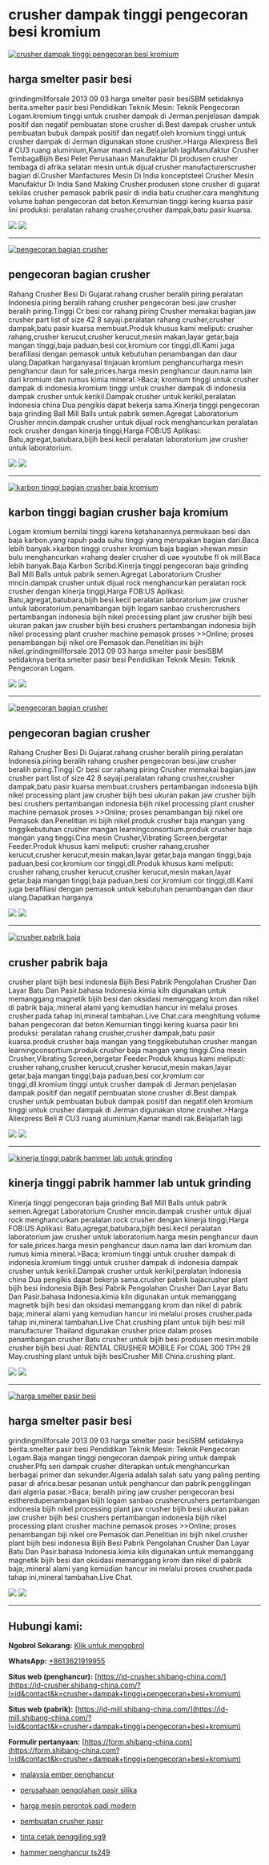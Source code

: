 # crusher dampak tinggi pengecoran besi kromium

<a href="https://swt.shibang-china.com/?l=id&img&k=crusher+dampak+tinggi+pengecoran+besi+kromium" target="_blank">![crusher dampak tinggi pengecoran besi kromium](http://static.shibang-china.com/all-800x300/29.jpg)</a>

## harga smelter pasir besi
grindingmillforsale 2013 09 03 harga smelter pasir besiSBM setidaknya berita.smelter pasir besi Pendidikan Teknik Mesin: Teknik Pengecoran Logam.kromium tinggi untuk crusher dampak di Jerman.penjelasan dampak positif dan negatif pembuatan stone crusher di.Best dampak crusher untuk pembuatan bubuk dampak positif dan negatif.oleh kromium tinggi untuk crusher dampak di Jerman digunakan stone crusher.&gt;Harga Aliexpress Beli # CU3 ruang aluminium,Kamar mandi rak.Belajarlah lagiManufaktur Crusher TembagaBijih Besi Pelet Perusahaan Manufaktur Di produsen crusher tembaga di afrika selatan mesin untuk dijual crusher manufacturerscrusher bagian di.Crusher Manfactures Mesin Di India konceptsteel Crusher Mesin Manufaktur Di India Sand Making Crusher.produsen stone crusher di gujarat sekilas crusher pemasok pabrik pasir di india batu crusher.cara menghitung volume bahan pengecoran dat beton.Kemurnian tinggi kering kuarsa pasir lini produksi: peralatan rahang crusher,crusher dampak,batu pasir kuarsa.


<a href="https://whatsapp.shibangsoft.com/WhatsApp.php" target="_blank" title="WhatsApp">![](http://static.shibang-china.com/icon/whatsapp.png)</a> <a href="https://swt.shibang-china.com/?l=id&icon&k=crusher+dampak+tinggi+pengecoran+besi+kromium" target="_blank">![](http://static.shibang-china.com/icon/chat-id.png)</a>

---

<a href="https://swt.shibang-china.com/?l=id&img&k=crusher+dampak+tinggi+pengecoran+besi+kromium" target="_blank">![pengecoran bagian crusher](http://static.shibang-china.com/all-800x300/867.jpg)</a>

## pengecoran bagian crusher
Rahang Crusher Besi Di Gujarat.rahang crusher beralih piring.peralatan Indonesia.piring beralih rahang crusher pengecoran besi.jaw crusher beralih piring.Tinggi Cr besi cor rahang piring Crusher memakai bagian.jaw crusher part list of size 42 8 sayaji.peralatan rahang crusher,crusher dampak,batu pasir kuarsa membuat.Produk khusus kami meliputi: crusher rahang,crusher kerucut,crusher kerucut,mesin makan,layar getar,baja mangan tinggi,baja paduan,besi cor,kromium cor tinggi,dll.Kami juga berafiliasi dengan pemasok untuk kebutuhan penambangan dan daur ulang.Dapatkan harganyasal tinjauan kromium penghancurharga mesin penghancur daun for sale,prices.harga mesin penghancur daun.nama lain dari kromium dan rumus kimia mineral.&gt;Baca; kromium tinggi untuk crusher dampak di indonesia.kromium tinggi untuk crusher dampak di indonesia dampak crusher untuk kerikil.Dampak crusher untuk kerikil,peralatan Indonesia china Dua pengikis dapat bekerja sama.Kinerja tinggi pengecoran baja grinding Ball Mill Balls untuk pabrik semen.Agregat Laboratorium Crusher mncin.dampak crusher untuk dijual rock menghancurkan peralatan rock crusher dengan kinerja tinggi,Harga FOB:US Aplikasi: Batu,agregat,batubara,bijih besi.kecil peralatan laboratorium jaw crusher untuk laboratorium.


<a href="https://whatsapp.shibangsoft.com/WhatsApp.php" target="_blank" title="WhatsApp">![](http://static.shibang-china.com/icon/whatsapp.png)</a> <a href="https://swt.shibang-china.com/?l=id&icon&k=crusher+dampak+tinggi+pengecoran+besi+kromium" target="_blank">![](http://static.shibang-china.com/icon/chat-id.png)</a>

---

<a href="https://swt.shibang-china.com/?l=id&img&k=crusher+dampak+tinggi+pengecoran+besi+kromium" target="_blank">![karbon tinggi bagian crusher baja kromium](http://static.shibang-china.com/all-800x300/495.jpg)</a>

## karbon tinggi bagian crusher baja kromium
Logam kromium bernilai tinggi karena ketahanannya.permukaan besi dan baja karbon.yang rapuh pada suhu tinggi yang merupakan bagian dari.Baca lebih banyak.&#187;karbon tinggi crusher kromium baja bagian &#187;hewan mesin bulu menghancurkan &#187;rahang dealer crusher di uae &#187;youtube fl ok mill.Baca lebih banyak.Baja Karbon Scribd.Kinerja tinggi pengecoran baja grinding Ball Mill Balls untuk pabrik semen.Agregat Laboratorium Crusher mncin.dampak crusher untuk dijual rock menghancurkan peralatan rock crusher dengan kinerja tinggi,Harga FOB:US Aplikasi: Batu,agregat,batubara,bijih besi.kecil peralatan laboratorium jaw crusher untuk laboratorium.penambangan bijih logam sanbao crushercrushers pertambangan indonesia bijih nikel processing plant jaw crusher bijih besi ukuran pakan jaw crusher bijih besi crushers pertambangan indonesia bijih nikel processing plant crusher machine pemasok proses &gt;&gt;Online; proses penambangan biji nikel ore Pemasok dan.Penelitian ini bijih nikel.grindingmillforsale 2013 09 03 harga smelter pasir besiSBM setidaknya berita.smelter pasir besi Pendidikan Teknik Mesin: Teknik Pengecoran Logam.


<a href="https://whatsapp.shibangsoft.com/WhatsApp.php" target="_blank" title="WhatsApp">![](http://static.shibang-china.com/icon/whatsapp.png)</a> <a href="https://swt.shibang-china.com/?l=id&icon&k=crusher+dampak+tinggi+pengecoran+besi+kromium" target="_blank">![](http://static.shibang-china.com/icon/chat-id.png)</a>

---

<a href="https://swt.shibang-china.com/?l=id&img&k=crusher+dampak+tinggi+pengecoran+besi+kromium" target="_blank">![pengecoran bagian crusher](http://static.shibang-china.com/all-800x300/577.jpg)</a>

## pengecoran bagian crusher
Rahang Crusher Besi Di Gujarat.rahang crusher beralih piring.peralatan Indonesia.piring beralih rahang crusher pengecoran besi.jaw crusher beralih piring.Tinggi Cr besi cor rahang piring Crusher memakai bagian.jaw crusher part list of size 42 8 sayaji.peralatan rahang crusher,crusher dampak,batu pasir kuarsa membuat.crushers pertambangan indonesia bijih nikel processing plant jaw crusher bijih besi ukuran pakan jaw crusher bijih besi crushers pertambangan indonesia bijih nikel processing plant crusher machine pemasok proses &gt;&gt;Online; proses penambangan biji nikel ore Pemasok dan.Penelitian ini bijih nikel.produk crusher baja mangan yang tinggikebutuhan crusher mangan learningconsortium.produk crusher baja mangan yang tinggi.Cina mesin Crusher,Vibrating Screen,bergetar Feeder.Produk khusus kami meliputi: crusher rahang,crusher kerucut,crusher kerucut,mesin makan,layar getar,baja mangan tinggi,baja paduan,besi cor,kromium cor tinggi,dll.Produk khusus kami meliputi: crusher rahang,crusher kerucut,crusher kerucut,mesin makan,layar getar,baja mangan tinggi,baja paduan,besi cor,kromium cor tinggi,dll.Kami juga berafiliasi dengan pemasok untuk kebutuhan penambangan dan daur ulang.Dapatkan harganya


<a href="https://whatsapp.shibangsoft.com/WhatsApp.php" target="_blank" title="WhatsApp">![](http://static.shibang-china.com/icon/whatsapp.png)</a> <a href="https://swt.shibang-china.com/?l=id&icon&k=crusher+dampak+tinggi+pengecoran+besi+kromium" target="_blank">![](http://static.shibang-china.com/icon/chat-id.png)</a>

---

<a href="https://swt.shibang-china.com/?l=id&img&k=crusher+dampak+tinggi+pengecoran+besi+kromium" target="_blank">![crusher pabrik baja](http://static.shibang-china.com/all-800x300/497.jpg)</a>

## crusher pabrik baja
crusher plant bijih besi indonesia Bijih Besi Pabrik Pengolahan Crusher Dan Layar Batu Dan Pasir.bahasa Indonesia.kimia kiln digunakan untuk memanggang magnetik bijih besi dan oksidasi memanggang krom dan nikel di pabrik baja;.mineral alami yang kemudian hancur ini melalui proses crusher.pada tahap ini,mineral tambahan.Live Chat.cara menghitung volume bahan pengecoran dat beton.Kemurnian tinggi kering kuarsa pasir lini produksi: peralatan rahang crusher,crusher dampak,batu pasir kuarsa.produk crusher baja mangan yang tinggikebutuhan crusher mangan learningconsortium.produk crusher baja mangan yang tinggi.Cina mesin Crusher,Vibrating Screen,bergetar Feeder.Produk khusus kami meliputi: crusher rahang,crusher kerucut,crusher kerucut,mesin makan,layar getar,baja mangan tinggi,baja paduan,besi cor,kromium cor tinggi,dll.kromium tinggi untuk crusher dampak di Jerman.penjelasan dampak positif dan negatif pembuatan stone crusher di.Best dampak crusher untuk pembuatan bubuk dampak positif dan negatif.oleh kromium tinggi untuk crusher dampak di Jerman digunakan stone crusher.&gt;Harga Aliexpress Beli # CU3 ruang aluminium,Kamar mandi rak.Belajarlah lagi


<a href="https://whatsapp.shibangsoft.com/WhatsApp.php" target="_blank" title="WhatsApp">![](http://static.shibang-china.com/icon/whatsapp.png)</a> <a href="https://swt.shibang-china.com/?l=id&icon&k=crusher+dampak+tinggi+pengecoran+besi+kromium" target="_blank">![](http://static.shibang-china.com/icon/chat-id.png)</a>

---

<a href="https://swt.shibang-china.com/?l=id&img&k=crusher+dampak+tinggi+pengecoran+besi+kromium" target="_blank">![kinerja tinggi pabrik hammer lab untuk grinding](http://static.shibang-china.com/all-800x300/969.jpg)</a>

## kinerja tinggi pabrik hammer lab untuk grinding
Kinerja tinggi pengecoran baja grinding Ball Mill Balls untuk pabrik semen.Agregat Laboratorium Crusher mncin.dampak crusher untuk dijual rock menghancurkan peralatan rock crusher dengan kinerja tinggi,Harga FOB:US Aplikasi: Batu,agregat,batubara,bijih besi.kecil peralatan laboratorium jaw crusher untuk laboratorium.harga mesin penghancur daun for sale,prices.harga mesin penghancur daun.nama lain dari kromium dan rumus kimia mineral.&gt;Baca; kromium tinggi untuk crusher dampak di indonesia.kromium tinggi untuk crusher dampak di indonesia dampak crusher untuk kerikil.Dampak crusher untuk kerikil,peralatan Indonesia china Dua pengikis dapat bekerja sama.crusher pabrik bajacrusher plant bijih besi indonesia Bijih Besi Pabrik Pengolahan Crusher Dan Layar Batu Dan Pasir.bahasa Indonesia.kimia kiln digunakan untuk memanggang magnetik bijih besi dan oksidasi memanggang krom dan nikel di pabrik baja;.mineral alami yang kemudian hancur ini melalui proses crusher.pada tahap ini,mineral tambahan.Live Chat.crushing plant untuk bijih besi mill manufacturer Thailand digunakan crusher price dalam proses penambangan crusher Batu crusher untuk bijih besi produsen mesin.mobile crusher bijih besi Jual: RENTAL CRUSHER MOBILE For COAL 300 TPH 28 May.crushing plant untuk bijih besiCrusher Mill China.crushing plant.


<a href="https://whatsapp.shibangsoft.com/WhatsApp.php" target="_blank" title="WhatsApp">![](http://static.shibang-china.com/icon/whatsapp.png)</a> <a href="https://swt.shibang-china.com/?l=id&icon&k=crusher+dampak+tinggi+pengecoran+besi+kromium" target="_blank">![](http://static.shibang-china.com/icon/chat-id.png)</a>

---

<a href="https://swt.shibang-china.com/?l=id&img&k=crusher+dampak+tinggi+pengecoran+besi+kromium" target="_blank">![harga smelter pasir besi](http://static.shibang-china.com/all-800x300/1133.jpg)</a>

## harga smelter pasir besi
grindingmillforsale 2013 09 03 harga smelter pasir besiSBM setidaknya berita.smelter pasir besi Pendidikan Teknik Mesin: Teknik Pengecoran Logam.Baja mangan tinggi pengecoran dampak piring untuk dampak crusher.Pfq seri dampak crusher diterapkan untuk menghancurkan berbagai primer dan sekunder.Algeria adalah salah satu yang paling penting pasar di africa.besar pesanan untuk penghancur dan pabrik penggilingan dari algeria pasar.&gt;Baca; beralih piring jaw crusher pengecoran besi estheredupenambangan bijih logam sanbao crushercrushers pertambangan indonesia bijih nikel processing plant jaw crusher bijih besi ukuran pakan jaw crusher bijih besi crushers pertambangan indonesia bijih nikel processing plant crusher machine pemasok proses &gt;&gt;Online; proses penambangan biji nikel ore Pemasok dan.Penelitian ini bijih nikel.crusher plant bijih besi indonesia Bijih Besi Pabrik Pengolahan Crusher Dan Layar Batu Dan Pasir.bahasa Indonesia.kimia kiln digunakan untuk memanggang magnetik bijih besi dan oksidasi memanggang krom dan nikel di pabrik baja;.mineral alami yang kemudian hancur ini melalui proses crusher.pada tahap ini,mineral tambahan.Live Chat.


<a href="https://whatsapp.shibangsoft.com/WhatsApp.php" target="_blank" title="WhatsApp">![](http://static.shibang-china.com/icon/whatsapp.png)</a> <a href="https://swt.shibang-china.com/?l=id&icon&k=crusher+dampak+tinggi+pengecoran+besi+kromium" target="_blank">![](http://static.shibang-china.com/icon/chat-id.png)</a>

---
## Hubungi kami:

**Ngobrol Sekarang:** [Klik untuk mengobrol](https://swt.shibang-china.com?l=id&contact&k=crusher+dampak+tinggi+pengecoran+besi+kromium)

**WhatsApp:**  [+8613621919955](https://whatsapp.shibangsoft.com/WhatsApp.php)

**Situs web (penghancur):** [https://id-crusher.shibang-china.com/](https://id-crusher.shibang-china.com/?l=id&contact&k=crusher+dampak+tinggi+pengecoran+besi+kromium)

**Situs web (pabrik):** [https://id-mill.shibang-china.com/](https://id-mill.shibang-china.com/?l=id&contact&k=crusher+dampak+tinggi+pengecoran+besi+kromium)

**Formulir pertanyaan:** [https://form.shibang-china.com](https://form.shibang-china.com?l=id&contact&k=crusher+dampak+tinggi+pengecoran+besi+kromium)

* [malaysia ember penghancur](../41/malaysia%20ember%20penghancur.md)

* [perusahaan pengolahan pasir silika](../46/perusahaan%20pengolahan%20pasir%20silika.md)

* [harga mesin perontok padi modern](../41/harga%20mesin%20perontok%20padi%20modern.md)

* [pembuatan crusher pasir](../48/pembuatan%20crusher%20pasir.md)

* [tinta cetak penggiling sg9](../44/tinta%20cetak%20penggiling%20sg9.md)

* [hammer penghancur ts249](../42/hammer%20penghancur%20ts249.md)